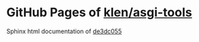 GitHub Pages of [klen/asgi-tools](https://github.com/klen/asgi-tools.git)
===
Sphinx html documentation of [de3dc055](https://github.com/klen/asgi-tools/tree/de3dc0554b6f59896eeab1f99c0ea3b23e721172)
